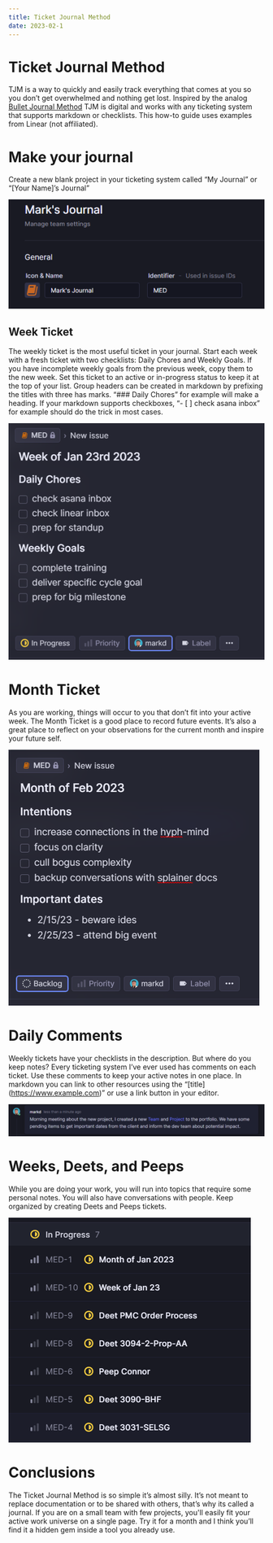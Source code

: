 ```yaml
---
title: Ticket Journal Method
date: 2023-02-1
---
```


# Ticket Journal Method
TJM is a way to quickly and easily track everything that comes at you so you don’t get overwhelmed and nothing get lost.  Inspired by the analog [Bullet Journal Method](https://bulletjournal.com/) TJM is digital and works with any ticketing system that supports markdown or checklists.  This how-to guide uses examples from Linear (not affiliated).

# Make your journal

Create a new blank project in your ticketing system called “My Journal” or “[Your Name]’s Journal”

![](/images/tjm-make.png)

## Week Ticket

The weekly ticket is the most useful ticket in your journal.  Start each week with a fresh ticket with two checklists: Daily Chores and Weekly Goals.  If you have incomplete weekly goals from the previous week, copy them to the new week.  Set this ticket to an active or in-progress status to keep it at the top of your list.  Group headers can be created in markdown by prefixing the titles with three has marks.  “### Daily Chores” for example will make a heading.  If your markdown supports checkboxes, “- [ ] check asana inbox” for example should do the trick in most cases. 
 

![](/images/tjm-week.png)

# Month Ticket

As you are working, things will occur to you that don’t fit into your active week.  The Month Ticket is a good place to record future events.  It’s also a great place to reflect on your observations for the current month and inspire your future self.

![](/images/tjm-month.png)

# Daily Comments

Weekly tickets have your checklists in the description.  But where do you keep notes?  Every ticketing system I’ve ever used has comments on each ticket.  Use these comments to keep your active notes in one place.  In markdown you can link to other resources using the “\[title\](https://www.example.com)” or use a link button in your editor.

![](/images/tjm-day.png)

# Weeks, Deets, and Peeps

While you are doing your work, you will run into topics that require some personal notes.  You will also have conversations with people.  Keep organized by creating Deets and Peeps tickets.  

![](/images/tjm-deets.png)

# Conclusions

The Ticket Journal Method is so simple it’s almost silly.  It’s not meant to replace documentation or to be shared with others, that’s why its called a journal.  If you are on a small team with few projects, you'll easily fit your active work universe on a single page.  Try it for a month and I think you’ll find it a hidden gem inside a tool you already use. 

